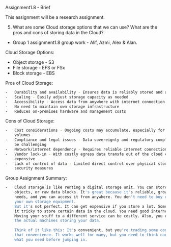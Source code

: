 Assignment1.8 - Brief

This assignment will be a research assignment.

5. What are some Cloud storage options that we can use? What are the pros and cons of storing data in the Cloud?

- Group 1 assignment1.8 group work - Alif, Azmi, Alex & Alan.

Cloud Storage Options:
-   Object storage - S3
-   File storage - EFS or FSx
-   Block storage - EBS

Pros of Cloud Storage:
```sh
-   Durability and availability - Ensures data is reliably stored and accessible
-   Scaling - Easily adjust storage capacity as needed
-   Accessibility - Access data from anywhere with internet connection
-   No need to maintain own storage infrastructure
-   Reduces on-premises hardware and management costs
```

Cons of Cloud Storage:
```sh
-   Cost considerations - Ongoing costs may accumulate, especially for large data 
    volumes
-   Compliance and legal issues - Data sovereignty and regulatory compliance can 
    be challenging
-   Network/internet dependency - Requires reliable internet connection for access
-   Vendor lock-in - With costly egress data transfe out of the cloud can be 
    expensive
-   Lack of control of data - Limited direct control over physical storage and 
    security measures
```

Group Assignment Summary:
```sh
-   Cloud storage is like renting a digital storage unit. You can store files,
    objects, or raw data blocks. It's great because it's reliable, grows with your 
    needs, and you can access it from anywhere. You don't need to buy or maintain
    your own storage equipment.
    But it's not perfect. It can get expensive if you store a lot. Some laws make
    it tricky to store certain data in the cloud. You need good internet to use it.
    Moving your stuff to a different service can be costly. Also, you can't touch 
    the actual machines storing your data.
    
    Think of it like this: It's convenient, but you're trading some control for
    that convenience. It works well for many, but you need to think carefully about
    what you need before jumping in.
```
